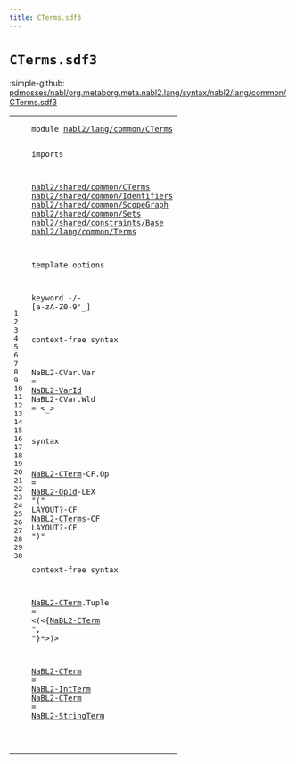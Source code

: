 ```yaml
---
title: CTerms.sdf3
---
```


# `CTerms.sdf3`

:simple-github: [pdmosses/nabl/org.metaborg.meta.nabl2.lang/syntax/nabl2/lang/common/CTerms.sdf3]

[pdmosses/nabl/org.metaborg.meta.nabl2.lang/syntax/nabl2/lang/common/CTerms.sdf3]: https://github.com/pdmosses/nabl/blob/master/org.metaborg.meta.nabl2.lang/syntax/nabl2/lang/common/CTerms.sdf3 "The source file on GitHub"

<div class="sdf3"><table class="highlighttable"><tbody><tr><td class="linenos"><div class="linenodiv"><pre><span></span>1
2
3
4
5
6
7
8
9
10
11
12
13
14
15
16
17
18
19
20
21
22
23
24
25
26
27
28
29
30
</pre></div></td>
<td class="code"><pre><code><span class="keyword">module</span> <a href="../../signatures/Functions.sdf3#nabl2/lang/common/CTerms_145_169" id="nabl2/lang/common/CTerms_7_31" title="Referenced at ../../signatures/Functions.sdf3 line 8">nabl2/lang/common/CTerms</a>

<span class="keyword">imports</span>

  <a href="../../../../../../../file:/Users/pdm/eclipse/spoofax-dev/Eclipse.app/Contents/Eclipse/plugins/org.metaborg.meta.nabl2.shared.eclipse_2.6.0.20230609-133100-master/target/unpacked/latest/syntax/nabl2/shared/common/CTerms.sdf3#nabl2/shared/common/CTerms_7_33" id="nabl2/shared/common/CTerms_44_70" title="Defined at ../../../../../../../file:/Users/pdm/eclipse/spoofax-dev/Eclipse.app/Contents/Eclipse/plugins/org.metaborg.meta.nabl2.shared.eclipse_2.6.0.20230609-133100-master/target/unpacked/latest/syntax/nabl2/shared/common/CTerms.sdf3 line 1">nabl2/shared/common/CTerms</a>
  <a href="../../../../../../../file:/Users/pdm/eclipse/spoofax-dev/Eclipse.app/Contents/Eclipse/plugins/org.metaborg.meta.nabl2.shared.eclipse_2.6.0.20230609-133100-master/target/unpacked/latest/syntax/nabl2/shared/common/Identifiers.sdf3#nabl2/shared/common/Identifiers_7_38" id="nabl2/shared/common/Identifiers_73_104" title="Defined at ../../../../../../../file:/Users/pdm/eclipse/spoofax-dev/Eclipse.app/Contents/Eclipse/plugins/org.metaborg.meta.nabl2.shared.eclipse_2.6.0.20230609-133100-master/target/unpacked/latest/syntax/nabl2/shared/common/Identifiers.sdf3 line 1">nabl2/shared/common/Identifiers</a>
  <a href="../../../../../../../file:/Users/pdm/eclipse/spoofax-dev/Eclipse.app/Contents/Eclipse/plugins/org.metaborg.meta.nabl2.shared.eclipse_2.6.0.20230609-133100-master/target/unpacked/latest/syntax/nabl2/shared/common/ScopeGraph.sdf3#nabl2/shared/common/ScopeGraph_7_37" id="nabl2/shared/common/ScopeGraph_107_137" title="Defined at ../../../../../../../file:/Users/pdm/eclipse/spoofax-dev/Eclipse.app/Contents/Eclipse/plugins/org.metaborg.meta.nabl2.shared.eclipse_2.6.0.20230609-133100-master/target/unpacked/latest/syntax/nabl2/shared/common/ScopeGraph.sdf3 line 1">nabl2/shared/common/ScopeGraph</a>
  <a href="../../../../../../../file:/Users/pdm/eclipse/spoofax-dev/Eclipse.app/Contents/Eclipse/plugins/org.metaborg.meta.nabl2.shared.eclipse_2.6.0.20230609-133100-master/target/unpacked/latest/syntax/nabl2/shared/common/Sets.sdf3#nabl2/shared/common/Sets_7_31" id="nabl2/shared/common/Sets_140_164" title="Defined at ../../../../../../../file:/Users/pdm/eclipse/spoofax-dev/Eclipse.app/Contents/Eclipse/plugins/org.metaborg.meta.nabl2.shared.eclipse_2.6.0.20230609-133100-master/target/unpacked/latest/syntax/nabl2/shared/common/Sets.sdf3 line 1">nabl2/shared/common/Sets</a>
  <a href="../../../../../../../file:/Users/pdm/eclipse/spoofax-dev/Eclipse.app/Contents/Eclipse/plugins/org.metaborg.meta.nabl2.shared.eclipse_2.6.0.20230609-133100-master/target/unpacked/latest/syntax/nabl2/shared/constraints/Base.sdf3#nabl2/shared/constraints/Base_7_36" id="nabl2/shared/constraints/Base_167_196" title="Defined at ../../../../../../../file:/Users/pdm/eclipse/spoofax-dev/Eclipse.app/Contents/Eclipse/plugins/org.metaborg.meta.nabl2.shared.eclipse_2.6.0.20230609-133100-master/target/unpacked/latest/syntax/nabl2/shared/constraints/Base.sdf3 line 1">nabl2/shared/constraints/Base</a>
  <a href="../Terms.sdf3#nabl2/lang/common/Terms_7_30" id="nabl2/lang/common/Terms_199_222" title="Defined at ../Terms.sdf3 line 1">nabl2/lang/common/Terms</a>

<span class="keyword">template options</span>

  <span class="keyword">keyword</span> -/- [<span class="cons_Regular">a</span>-<span class="cons_Regular">z</span><span class="cons_Regular">A</span>-<span class="cons_Regular">Z</span><span class="cons_Regular">0</span>-<span class="cons_Regular">9</span>\'\_]

<span class="keyword">context-free syntax</span>

  <span id="NaBL2-CVar_296_306" title="Not referenced locally, nor via imports">NaBL2-CVar</span>.<span class="cons_Constructor"><span id="Var_307_310" title="Not referenced locally, nor via imports">Var</span></span> = <a href="../../../../../../../file:/Users/pdm/eclipse/spoofax-dev/Eclipse.app/Contents/Eclipse/plugins/org.metaborg.meta.nabl2.shared.eclipse_2.6.0.20230609-133100-master/target/unpacked/latest/syntax/nabl2/shared/common/Identifiers.sdf3#NaBL2-VarId_428_439" id="NaBL2-VarId_313_324" title="Defined at ../../../../../../../file:/Users/pdm/eclipse/spoofax-dev/Eclipse.app/Contents/Eclipse/plugins/org.metaborg.meta.nabl2.shared.eclipse_2.6.0.20230609-133100-master/target/unpacked/latest/syntax/nabl2/shared/common/Identifiers.sdf3 line 19, 20">NaBL2-VarId</a>
  <span id="NaBL2-CVar_327_337" title="Not referenced locally, nor via imports">NaBL2-CVar</span>.<span class="cons_Constructor"><span id="Wld_338_341" title="Not referenced locally, nor via imports">Wld</span></span> = &lt;<span class="cons_String">_</span>&gt;

<span class="keyword">syntax</span>

  <a href="#NaBL2-CTerm_491_502" id="NaBL2-CTerm_359_370" title="Referenced at line 27; ../../signatures/Functions.sdf3 line 33">NaBL2-CTerm</a><span class="keyword">-CF</span>.<span class="cons_Constructor"><span id="Op_374_376" title="Not referenced locally, nor via imports">Op</span></span>    = <a href="../../../../../../../file:/Users/pdm/eclipse/spoofax-dev/Eclipse.app/Contents/Eclipse/plugins/org.metaborg.meta.nabl2.shared.eclipse_2.6.0.20230609-133100-master/target/unpacked/latest/syntax/nabl2/shared/common/Identifiers.sdf3#NaBL2-OpId_534_544" id="NaBL2-OpId_382_392" title="Defined at ../../../../../../../file:/Users/pdm/eclipse/spoofax-dev/Eclipse.app/Contents/Eclipse/plugins/org.metaborg.meta.nabl2.shared.eclipse_2.6.0.20230609-133100-master/target/unpacked/latest/syntax/nabl2/shared/common/Identifiers.sdf3 line 22, 23">NaBL2-OpId</a><span class="keyword">-LEX</span> <span class="cons_Lit">"("</span> <span class="keyword">LAYOUT</span>?<span class="keyword">-CF</span> <a href="../../../../../../../file:/Users/pdm/eclipse/spoofax-dev/Eclipse.app/Contents/Eclipse/plugins/org.metaborg.meta.nabl2.shared.eclipse_2.6.0.20230609-133100-master/target/unpacked/latest/syntax/nabl2/shared/common/CTerms.sdf3#NaBL2-CTerms_213_225" id="NaBL2-CTerms_412_424" title="Defined at ../../../../../../../file:/Users/pdm/eclipse/spoofax-dev/Eclipse.app/Contents/Eclipse/plugins/org.metaborg.meta.nabl2.shared.eclipse_2.6.0.20230609-133100-master/target/unpacked/latest/syntax/nabl2/shared/common/CTerms.sdf3 line 16">NaBL2-CTerms</a><span class="keyword">-CF LAYOUT</span>?<span class="keyword">-CF</span> <span class="cons_Lit">")"</span>

<span class="keyword">context-free syntax</span>

  <a href="#NaBL2-CTerm_491_502" id="NaBL2-CTerm_467_478" title="Referenced at line 27; ../../signatures/Functions.sdf3 line 33">NaBL2-CTerm</a>.<span class="cons_Constructor"><span id="Tuple_479_484" title="Not referenced locally, nor via imports">Tuple</span></span> = &lt;<span class="cons_String">(</span>&lt;{<a href="#NaBL2-CTerm_359_370" id="NaBL2-CTerm_491_502" title="Defined at line 23, 27, 29, 30">NaBL2-CTerm</a> <span class="cons_Lit">", "</span>}*&gt;<span class="cons_String">)</span>&gt;

  <a href="#NaBL2-CTerm_491_502" id="NaBL2-CTerm_516_527" title="Referenced at line 27; ../../signatures/Functions.sdf3 line 33">NaBL2-CTerm</a>       = <a href="../Terms.sdf3#NaBL2-IntTerm_745_758" id="NaBL2-IntTerm_536_549" title="Defined at ../Terms.sdf3 line 32">NaBL2-IntTerm</a>
  <a href="#NaBL2-CTerm_491_502" id="NaBL2-CTerm_552_563" title="Referenced at line 27; ../../signatures/Functions.sdf3 line 33">NaBL2-CTerm</a>       = <a href="../Terms.sdf3#NaBL2-StringTerm_880_896" id="NaBL2-StringTerm_572_588" title="Defined at ../Terms.sdf3 line 38">NaBL2-StringTerm</a>

</code></pre></td></tr></tbody></table></div>